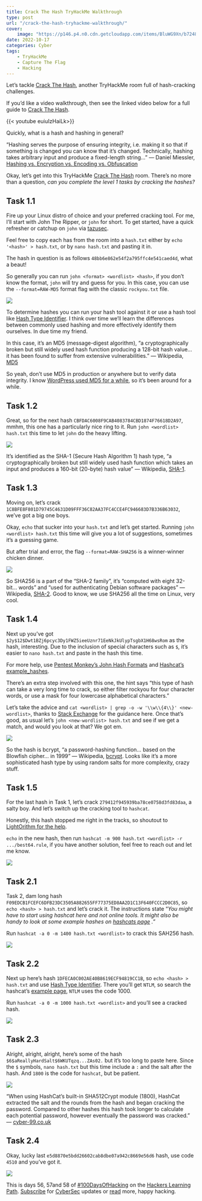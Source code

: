 ```yaml
---
title: Crack The Hash TryHackMe Walkthrough
type: post
url: "/crack-the-hash-tryhackme-walkthrough/"
cover:
    image: "https://p146.p4.n0.cdn.getcloudapp.com/items/BluWG9Xn/b7248fbd-b8f4-44b6-b6d0-bc6994216cae.jpg?source=viewer&v=e864944d13a2594d2db87a391fb10436"
date: 2022-10-17
categories: Cyber
tags:
    - TryHackMe
    - Capture The Flag
    - Hacking
---
```


Let’s tackle [Crack The Hash](https://tryhackme.com/room/crackthehash), another TryHackMe room full of hash-cracking challenges.

If you’d like a video walkthrough, then see the linked video below for a full guide to [Crack The Hash](https://tryhackme.com/room/crackthehash).

{{< youtube euiuIzHaiLk>}}

Quickly, what is a hash and hashing in general?

“Hashing serves the purpose of ensuring integrity, i.e. making it so that if something is changed you can know that it’s changed. Technically, hashing takes arbitrary input and produce a fixed-length string…” — Daniel Miessler, [Hashing vs. Encryption vs. Encoding vs. Obfuscation](https://danielmiessler.com/study/encoding-encryption-hashing-obfuscation/)

Okay, let’s get into this TryHackMe [Crack The Hash](https://tryhackme.com/room/crackthehash) room. There’s no more than a question, *can you complete the level 1 tasks by cracking the hashes?*

## Task 1.1

Fire up your Linux distro of choice and your preferred cracking tool. For me, I’ll start with John The Ripper, or `john` for short. To get started, have a quick refresher or catchup on `john` via [tazusec](https://tzusec.com/crack-password-hashes-from-linux-with-john-the-ripper/).

Feel free to copy each has from the room into a `hash.txt` either by `echo '<hash>' > hash.txt`, or by `nano hash.txt` and pasting it in.

The hash in question is as follows `48bb6e862e54f2a795ffc4e541caed4d`, what a beaut!

So generally you can run `john <format> <wordlist> <hash>`, if you don’t know the format, `john` will try and guess for you. In this case, you can use the `--format=RAW-MD5` format flag with the classic `rockyou.txt` file.

![](https://p146.p4.n0.cdn.getcloudapp.com/items/X6uQRwv1/4cdf97cf-161c-4d1e-be9b-02eaeb79d179.jpg?source=viewer&v=cd6d994efee8826224033593df9f790d)

To determine hashes you can run your hash tool against it or use a hash tool like [Hash Type Identifier](https://hashes.com/en/tools/hash_identifier). I think over time we’ll learn the differences between commonly used hashing and more effectively identify them ourselves. In due time my friend.

In this case, it’s an MD5 (message-digest algorithm), “a cryptographically broken but still widely used hash function producing a 128-bit hash value… it has been found to suffer from extensive vulnerabilities.” — Wikipedia, [MD5](https://en.wikipedia.org/wiki/MD5)

So yeah, don’t use MD5 in production or anywhere but to verify data integrity. I know [WordPress used MD5 for a while](https://stackoverflow.com/questions/1045988/what-type-of-hash-does-wordpress-use), so it’s been around for a while.

## Task 1.2

Great, so for the next hash `CBFDAC6008F9CAB4083784CBD1874F76618D2A97`, mmhm, this one has a particularly nice ring to it. Run `john <wordlist> hash.txt` this time to let `john` do the heavy lifting.

![](https://p146.p4.n0.cdn.getcloudapp.com/items/Qwudnpy9/320444ef-3ee8-4342-b5d8-0ab818518f24.jpg?source=viewer&v=fb1bc48e2f965eea4d38b484862d2dbd)

It’s identified as the SHA-1 (Secure Hash Algorithm 1) hash type, “a cryptographically broken but still widely used hash function which takes an input and produces a 160-bit (20-byte) hash value” — Wikipedia, [SHA-1](https://en.wikipedia.org/wiki/SHA-1).

## Task 1.3

Moving on, let’s crack `1C8BFE8F801D79745C4631D09FFF36C82AA37FC4CCE4FC946683D7B336B63032`, we’ve got a big one boys.

Okay, `echo` that sucker into your `hash.txt` and let’s get started. Running `john <wordlist> hash.txt` this time will give you a lot of suggestions, sometimes it’s a guessing game.

But after trial and error, the flag `--format=RAW-SHA256` is a winner-winner chicken dinner.

![](https://p146.p4.n0.cdn.getcloudapp.com/items/8Lu10LEo/9c0190fa-63f5-4193-a480-cba5a88920e5.jpg?source=viewer&v=c2f1764b20511e3f6ace7f97cb21d472)

So SHA256 is a part of the “SHA-2 family”, it’s “computed with eight 32-bit… words” and “used for authenticating Debian software packages” — Wikipedia, [SHA-2](https://en.wikipedia.org/wiki/SHA-2). Good to know, we use SHA256 all the time on Linux, very cool.

## Task 1.4

Next up you’ve got `$2y$12$Dwt1BZj6pcyc3Dy1FWZ5ieeUznr71EeNkJkUlypTsgbX1H68wsRom` as the hash, interesting. Due to the inclusion of special characters such as `$`, it’s easier to `nano hash.txt` and paste in the hash this time.

For more help, use [Pentest Monkey’s John Hash Formats](https://pentestmonkey.net/cheat-sheet/john-the-ripper-hash-formats) and [Hashcat’s example\_hashes](https://hashcat.net/wiki/doku.php?id=example_hashes).

There’s an extra step involved with this one, the hint says “this type of hash can take a very long time to crack, so either filter rockyou for four character words, or use a mask for four lowercase alphabetical characters.”

Let’s take the advice and `cat <wordlist> | grep -o -w '\\w\\{4\\}' <new-wordlist>`, thanks to [Stack Exchange](https://unix.stackexchange.com/questions/32588/grep-for-words-of-no-more-than-a-certain-length) for the guidance here. Once that’s good, as usual let’s `john <new-wordlist> hash.txt` and see if we get a match, and would you look at that? We got em.

![](https://p146.p4.n0.cdn.getcloudapp.com/items/RBuZmQDm/23c5f676-edf4-4c77-998f-519ff1890bb4.jpg?source=viewer&v=82dfc8d979dddbe6f86de8e171e1e16a)

So the hash is bcrypt, “a password-hashing function… based on the Blowfish cipher… in 1999” — Wikipedia, [bcrypt](https://en.wikipedia.org/wiki/Bcrypt). Looks like it’s a more sophisticated hash type by using random salts for more complexity, crazy stuff.

## Task 1.5

For the last hash in Task 1, let’s crack `279412f945939ba78ce0758d3fd83daa`, a salty boy. And let’s switch up the cracking tool to `hashcat`.

Honestly, this hash stopped me right in the tracks, so shoutout to [LightOrithm for the help](https://lightorithm.gitbook.io/searchlight/crack-the-hash).

`echo` in the new hash, then run `hashcat -m 900 hash.txt <wordlist> -r .../best64.rule`, if you have another solution, feel free to reach out and let me know.

![](https://p146.p4.n0.cdn.getcloudapp.com/items/xQuxw185/f03da16f-78b7-4942-b95f-19e1eacbff12.jpg?source=viewer&v=ddebd3e2c5328a686ca3ce14f171d9bf)

## Task 2.1

Task 2, dam long hash `F09EDCB1FCEFC6DFB23DC3505A882655FF77375ED8AA2D1C13F640FCCC2D0C85`, so `echo <hash> > hash.txt` and let’s crack it. The instructions state “*You might have to start using hashcat here and not online tools. It might also be handy to look at some example hashes on [hashcats page](https://hashcat.net/wiki/doku.php?id=example_hashes) .”*

Run `hashcat -a 0 -m 1400 hash.txt <wordlist>` to crack this SAH256 hash.

![](https://p146.p4.n0.cdn.getcloudapp.com/items/OAuj8AXd/7f8c86b2-8c77-4d40-9342-11312f473c6a.jpg?source=viewer&v=eceb108ea580fa66aff94356249a02a5)

## Task 2.2

Next up here’s hash `1DFECA0C002AE40B8619ECF94819CC1B`, so `echo <hash> > hash.txt` and use [Hash Type Identifier](https://hashes.com/en/tools/hash_identifier). There you’ll get `NTLM`, so search the hashcat’s [example page](https://hashcat.net/wiki/doku.php?id=example_hashes), `NTLM` uses the code 1000.

Run `hashcat -a 0 -m 1000 hash.txt <wordlist>` and you’ll see a cracked hash.

![](https://p146.p4.n0.cdn.getcloudapp.com/items/E0uZy00Y/e47271d3-12bc-4c61-a3de-4dd25c4504ba.jpg?source=viewer&v=5f19c35cdfe679e2e3ce7e8516b86742)

## Task 2.3

Alright, alright, alright, here’s some of the hash `$6$aReallyHardSalt$6WKUTqzq...ZAs02.` but it’s too long to paste here. Since the `$` symbols, `nano hash.txt` but this time include a `:` and the salt after the hash. And `1800` is the code for `hashcat`, but be patient.

![](https://p146.p4.n0.cdn.getcloudapp.com/items/rRuQmmJ4/14eacebd-2c4e-4c9e-97d2-a8bc37a38001.jpg?source=viewer&v=cdd641f62ce15d65f1f71cacc7276fb9)

“When using HashCat’s built-in SHA512Crypt module (1800), HashCat extracted the salt and the rounds from the hash and began cracking the password. Compared to other hashes this hash took longer to calculate each potential password, however eventually the password was cracked.” — [cyber-99.co.uk](https://cyber-99.co.uk/mesmerize/thm-crack-the-hash-ctf)

## Task 2.4

Okay, lucky last `e5d8870e5bdd26602cab8dbe07a942c8669e56d6` hash, use code `4510` and you’ve got it.

![](https://p146.p4.n0.cdn.getcloudapp.com/items/eDu700A0/055d6299-987b-482b-ae71-cf0073f9ef88.jpg?source=viewer&v=0a0775951d7b35279644e1b7df32751b)

This is days 56, 57and 58 of [\#100DaysOfHacking](https://mrashleyball.com/100daysofhacking/) on the [Hackers Learning Path](https://mrashleyball.com/learning-path-for-beginner-hacker/). [Subscribe](https://go.mrash.co/newsletter) for [CyberSec](https://mrashleyball.com/starting-out-in-cyber-security/) updates or [read](https://mrashleyball.com/blog) more, happy hacking.